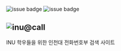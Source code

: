 ![issue badge](https://img.shields.io/badge/JAVA-gray)
![issue badge](https://img.shields.io/badge/spring-brightgreen)  

![inu@call](https://blogfiles.pstatic.net/MjAyMTA1MTZfOTkg/MDAxNjIxMTY4MTk0MTUy.GA8dK-FfZQ2_jsaaUMbsSMUlkq4Z5HHCzxiYZXeaMTIg.1zwrNFyjCIYFRH1ee8K44FGBo2oDI6BCotx7r8iTzLgg.PNG.lifely98/inucall.PNG?type=w3)  
---
INU 학우들을 위한 인천대 전화번호부 검색 사이트
